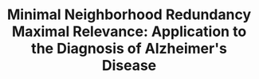 ---
id:             2015-mnrmr
title:          "Minimal Neighborhood Redundancy Maximal Relevance: Application to the Diagnosis of Alzheimer's Disease"
authors:        <b>Pedro Morgado</b> and Margarida Silveira
venue:          Neurocomputing, Vol. 155, pp. 295-308, May, 2015.
year:           "2015"
thumbnail:      assets/publications/2015-mnrmr/thumbnail.jpg
links:
    pdf:        assets/publications/2015-mnrmr/paper.pdf
    bibtex:     assets/publications/2015-mnrmr/ref.txt
---